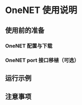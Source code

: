 # OneNET 使用说明 #

## 使用前的准备


### OneNET 配置与下载



### OneNET port 接口移植（可选）





## 运行示例




## 注意事项

